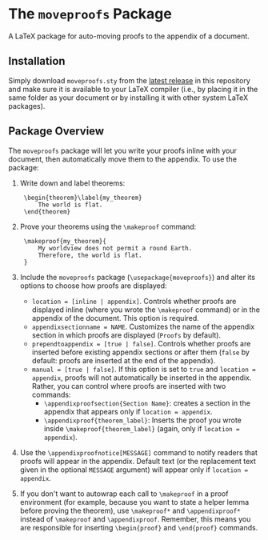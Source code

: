 # The `moveproofs` Package
A LaTeX package for auto-moving proofs to the appendix of a document.

## Installation
Simply download `moveproofs.sty` from the [latest release](https://github.com/thisisdhaas/moveproofs/releases) in this repository and make sure it is available to your LaTeX compiler (i.e., by placing it in the same folder as your document or by installing it with other system LaTeX packages).

## Package Overview
The `moveproofs` package will let you write your proofs inline with your document, then automatically move them to the appendix.
To use the package:

1. Write down and label theorems:

        \begin{theorem}\label{my_theorem}
            The world is flat.
        \end{theorem}
       
2. Prove your theorems using the `\makeproof` command:

        \makeproof{my_theorem}{
            My worldview does not permit a round Earth.
            Therefore, the world is flat.
        }

3. Include the `moveproofs` package (`\usepackage{moveproofs}`) and alter its options to choose how proofs are displayed:
   * `location = [inline | appendix]`. Controls whether proofs are displayed inline (where you wrote the `\makeproof` command) or in the appendix of the document. This option is required.
   * `appendixsectionname = NAME`. Customizes the name of the appendix section in which proofs are displayed (`Proofs` by default).
   * `prependtoappendix = [true | false]`. Controls whether proofs are inserted before existing appendix sections or after them (`false` by default: proofs are inserted at the end of the appendix).
   * `manual = [true | false]`. If this option is set to `true` and `location = appendix`, proofs will not automatically be inserted in the appendix. Rather, you can control where proofs are inserted with two commands:
     * `\appendixproofsection{Section Name}`: creates a section in the appendix that appears only if `location = appendix`.
     * `\appendixproof{theorem_label}`: Inserts the proof you wrote inside `\makeproof{theorem_label}` (again, only if `location = appendix`).
4. Use the `\appendixproofnotice[MESSAGE]` command to notify readers that proofs will appear in the appendix. Default text (or the replacement text given in the optional `MESSAGE` argument) will appear only if `location = appendix`.

5. If you don't want to autowrap each call to `\makeproof` in a proof environment (for example, because you want to state a helper lemma before proving the theorem), use `\makeproof*` and `\appendixproof*` instead of `\makeproof` and `\appendixproof`. Remember, this means you are responsible for inserting `\begin{proof}` and `\end{proof}` commands.
